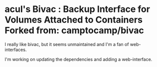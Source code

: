 acul's Bivac : Backup Interface for Volumes Attached to Containers
Forked from: camptocamp/bivac
===========================================================

I really like bivac, but it seems unmaintained and I'm a fan of web-interfaces.

I'm working on updating the dependencies and adding a web-interface.
